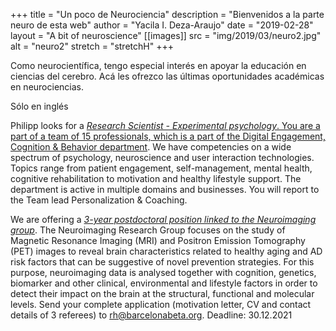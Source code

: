 +++
title = "Un poco de Neurociencia"
description = "Bienvenidos a la parte neuro de esta web"
author = "Yacila I. Deza-Araujo"
date = "2019-02-28"
layout = "A bit of neuroscience"
[[images]]
  src = "img/2019/03/neuro2.jpg"
  alt = "neuro2"
  stretch = "stretchH"
+++


Como neurocient&iacute;fica, tengo especial inter&eacute;s en apoyar la educaci&oacute;n en ciencias del cerebro. 
Ac&aacute; les ofrezco las &uacute;ltimas oportunidades acad&eacute;micas en neurociencias.

S&oacute;lo en ingl&eacute;s

Philipp looks for a [*Research Scientist - Experimental psychology*. You are a part of
a team of 15 professionals, which is a part of the Digital Engagement, Cognition & Behavior department](https://philips.wd3.myworkdayjobs.com/jobs-and-careers/job/Eindhoven/Research-Scientist---Experimental-psychology_436932-1?shared_id=72a65a1e-08f0-408b-87bb-3e86579b83e4). We have competencies on a wide spectrum of psychology, neuroscience and user interaction technologies. Topics range from patient engagement, self-management, mental health, cognitive rehabilitation to motivation and healthy lifestyle support. The department is active in multiple domains and businesses. You will report to the Team lead Personalization & Coaching.

We are offering a [*3-year postdoctoral position linked to the Neuroimaging group*](https://www.barcelonabeta.org/en/bbrc-research-center/job-offers/post-doctoral-position-neuroimaging-research-group). The Neuroimaging Research Group focuses on the study of Magnetic Resonance Imaging (MRI) and Positron Emission Tomography (PET) images to reveal brain characteristics related to healthy aging and AD risk factors that can be suggestive of novel prevention strategies. For this purpose, neuroimaging data is analysed together with cognition, genetics, biomarker and other clinical, environmental and lifestyle factors in order to detect their impact on the brain at the structural, functional and molecular levels. Send your complete application (motivation letter, CV and contact details of 3 referees) to rh@barcelonabeta.org. Deadline: 30.12.2021












